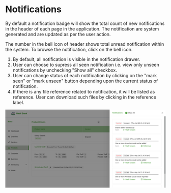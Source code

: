 # Notifications

By default a notification badge will show the total count of new notifications in the header of each page in the application. The notification are system generated and are updated as per the user action.

The number in the bell icon of header shows total unread notification within the system.
To browse the notification, click on the bell icon.

1. By default, all notification is visible in the notification drawer.
2. User can choose to supress all seen notification i.e. view only unseen notifications by unchecking "Show all" checkbox.
3. User can change status of each notification by clicking on the "mark seen" or "mark unseen" button depending upon the current status of notification.
4. If there is any file reference related to notification, it will be listed as reference. User can download such files by clicking in the reference label.

![notifications](images/notifications.png)